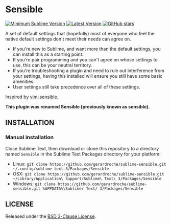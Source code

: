 # Sensible

[![Minimum Sublime Version](https://img.shields.io/badge/sublime-%3E%3D%203.0-brightgreen.svg?style=flat-square)](https://sublimetext.com) [![Latest Version](https://img.shields.io/github/tag/gerardroche/sublime-sensible.svg?style=flat-square&label=version)](https://github.com/gerardroche/sublime-sensible/tags) [![GitHub stars](https://img.shields.io/github/stars/gerardroche/sublime-sensible.svg?style=flat-square)](https://github.com/gerardroche/sublime-sensible/stargazers)

A set of default settings that (hopefully) most of everyone who feel the native default settings don't meet their needs can agree on.

* If you're new to Sublime, and want more than the default settings, you can install this as a starting point.
* If you're pair programming and you can't agree on whose settings to use, this can be your neutral territory.
* If you're troubleshooting a plugin and need to rule out interference from your settings, having this installed will ensure you still have some basic amenities.
* User settings still take precedence over all of these settings.

Inspired by [vim-sensible](https://github.com/tpope/vim-sensible).

**This plugin was renamed Sensible (previously known as sensible).**

## INSTALLATION

### Manual installation

Close Sublime Text, then download or clone this repository to a directory named `Sensible` in the Sublime Text Packages directory for your platform:

* Linux: `git clone https://github.com/gerardroche/sublime-sensible.git ~/.config/sublime-text-3/Packages/Sensible`
* OSX: `git clone https://github.com/gerardroche/sublime-sensible.git ~/Library/Application\ Support/Sublime\ Text\ 3/Packages/Sensible`
* Windows: `git clone https://github.com/gerardroche/sublime-sensible.git %APPDATA%\Sublime/ Text/ 3/Packages/Sensible`

## LICENSE

Released under the [BSD 3-Clause License](LICENSE).
